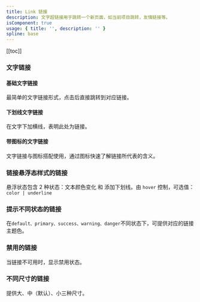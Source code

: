 ```yaml
---
title: Link 链接
description: 文字超链接用于跳转一个新页面，如当前项目跳转，友情链接等。
isComponent: true
usage: { title: '', description: '' }
spline: base
---
```


[[toc]]

<script>
import Usage from "../DocUsage.svelte"
</script>

<Usage></Usage>

### 文字链接

#### 基础文字链接

最简单的文字链接形式，点击后直接跳转到对应链接。

<script>

import Base from "../../example/Base.svelte"

</script>

<Base></Base>

#### 下划线文字链接

在文字下加横线，表明此处为链接。

<script>
import Underline from "../../example/Underline.svelte"
</script>

<Underline></Underline>

#### 带图标的文字链接

文字链接与图标搭配使用，通过图标快速了解链接所代表的含义。

<script>
import Icon from "../../example/Icon.svelte"
</script>

<Icon></Icon>

### 链接悬浮态样式的链接

悬浮状态包含 2 种状态：文本颜色变化 和 添加下划线。由 `hover` 控制，可选值：`color | underline`

<script>
import HoverDemo from "../../example/Hover.svelte"
</script>

<HoverDemo></HoverDemo>

### 提示不同状态的链接

在`default、primary、success、warning、danger`不同状态下，可提供对应的链接主题色。

<script>
import Theme from "../../example/Theme.svelte"
</script>

<Theme></Theme>

### 禁用的链接

当链接不可用时，显示禁用状态。

<script>
import Disabled from "../../example/Disabled.svelte"
</script>

<Disabled></Disabled>

### 不同尺寸的链接

提供大、中（默认）、小三种尺寸。

<script>
import Size from "../../example/Size.svelte"
</script>

<Size></Size>
